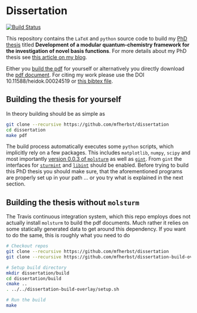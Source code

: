 # Dissertation
[![Build Status](https://travis-ci.org/mfherbst/dissertation.svg?branch=master)](https://travis-ci.org/mfherbst/dissertation)

This repository contains the `LaTeX` and `python` source code to build my
[PhD thesis](https://michael-herbst.com/phd-thesis.html)
titled **Development of a modular quantum-chemistry framework for the investigation
of novel basis functions**.
For more details about my PhD thesis see
[this article on my blog](https://michael-herbst.com/phd-thesis.html).

Either you [build the pdf](#building) for yourself
or alternatively you directly download the
[pdf document](https://michael-herbst.com/publications/2018.05_phd_corrected.pdf).
For citing my work please use the DOI 10.11588/heidok.00024519 or
[this bibtex file](https://michael-herbst.com/publications/2018.05_phd.bib).

## Building the thesis for yourself
In theory building should be as simple as
```sh
git clone --recursive https://github.com/mfherbst/dissertation
cd dissertation
make pdf
```

The build process automatically executes some `python` scripts,
which implicitly rely on a few packages. This includes `matplotlib`,
`numpy`, `scipy` and most importantly
[version 0.0.3 of `molsturm`](https://github.com/molsturm/molsturm/releases/tag/v0.0.3)
as well as [`gint`](https://molsturm.org/gint).
From `gint` the interfaces for
[`sturmint`](https://molsturm.org/sturmint) and
[`libint`](https://github.com/evaleev/libint)
should be enabled.
Before trying to build this PhD thesis you should make sure,
that the aforementioned programs are properly set up
in your path
... or you try what is explained in the next section.

## Building the thesis without `molsturm`
The Travis continuous integration system, which this repo employs
does not actually install `molsturm` to build the pdf documents.
Much rather it relies on some statically generated data to get around
this dependency. If you want to do the same,
this is roughly what you need to do
```sh
# Checkout repos
git clone --recursive https://github.com/mfherbst/dissertation
git clone --recursive https://github.com/mfherbst/dissertation-build-overlay

# Setup build directory
mkdir dissertation/build
cd dissertation/build
cmake ..
. ../../dissertation-build-overlay/setup.sh

# Run the build
make
```
